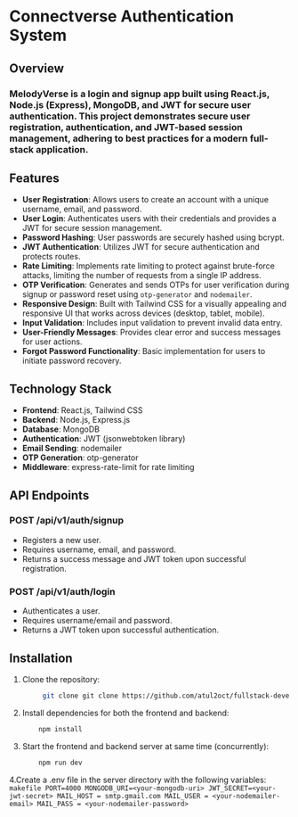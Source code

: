 # Connectverse Authentication System

## Overview

### MelodyVerse is a login and signup app built using React.js, Node.js (Express), MongoDB, and JWT for secure user authentication. This project demonstrates secure user registration, authentication, and JWT-based session management, adhering to best practices for a modern full-stack application.



## Features

- **User Registration**: Allows users to create an account with a unique username, email, and password.
- **User Login**: Authenticates users with their credentials and provides a JWT for secure session management.
- **Password Hashing**: User passwords are securely hashed using bcrypt.
- **JWT Authentication**: Utilizes JWT for secure authentication and protects routes.
- **Rate Limiting**: Implements rate limiting to protect against brute-force attacks, limiting the number of requests from a single IP address.
- **OTP Verification**: Generates and sends OTPs for user verification during signup or password reset using `otp-generator` and `nodemailer`.
- **Responsive Design**: Built with Tailwind CSS for a visually appealing and responsive UI that works across devices (desktop, tablet, mobile).
- **Input Validation**: Includes input validation to prevent invalid data entry.
- **User-Friendly Messages**: Provides clear error and success messages for user actions.
- **Forgot Password Functionality**: Basic implementation for users to initiate password recovery.

## Technology Stack

- **Frontend**: React.js, Tailwind CSS
- **Backend**: Node.js, Express.js
- **Database**: MongoDB
- **Authentication**: JWT (jsonwebtoken library)
- **Email Sending**: nodemailer
- **OTP Generation**: otp-generator
- **Middleware**: express-rate-limit for rate limiting

## API Endpoints

### POST /api/v1/auth/signup
- Registers a new user.
- Requires username, email, and password.
- Returns a success message and JWT token upon successful registration.

### POST /api/v1/auth/login
- Authenticates a user.
- Requires username/email and password.
- Returns a JWT token upon successful authentication.

## Installation

1. Clone the repository:
   ```bash
        git clone git clone https://github.com/atul2oct/fullstack-developer-infloso.git
    ```
2. Install dependencies for both the frontend and backend:
    ```bash
        npm install
    ```
3. Start the frontend and backend server at same time (concurrently):
    ```bash
        npm run dev
    ```
4.Create a .env file in the server directory with the following variables:
    ```makefile
        PORT=4000
        MONGODB_URI=<your-mongodb-uri>
        JWT_SECRET=<your-jwt-secret>
        MAIL_HOST = smtp.gmail.com
        MAIL_USER = <your-nodemailer-email>
        MAIL_PASS = <your-nodemailer-password>
    ```
